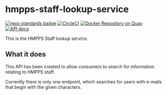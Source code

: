 # hmpps-staff-lookup-service
[![repo standards badge](https://img.shields.io/badge/dynamic/json?color=blue&style=flat&logo=github&label=MoJ%20Compliant&query=%24.result&url=https%3A%2F%2Foperations-engineering-reports.cloud-platform.service.justice.gov.uk%2Fapi%2Fv1%2Fcompliant_public_repositories%2Fhmpps-staff-lookup-service)](https://operations-engineering-reports.cloud-platform.service.justice.gov.uk/public-github-repositories.html#hmpps-staff-lookup-service "Link to report")
[![CircleCI](https://circleci.com/gh/ministryofjustice/hmpps-staff-lookup-service/tree/main.svg?style=svg)](https://circleci.com/gh/ministryofjustice/hmpps-staff-lookup-service)
[![Docker Repository on Quay](https://quay.io/repository/hmpps/hmpps-staff-lookup-service/status "Docker Repository on Quay")](https://quay.io/repository/hmpps/hmpps-staff-lookup-service)
[![API docs](https://img.shields.io/badge/API_docs_-view-85EA2D.svg?logo=swagger)](https://hmpps-staff-lookup-service-dev.hmpps.service.justice.gov.uk/webjars/swagger-ui/index.html?configUrl=/v3/api-docs)

This is the HMPPS Staff lookup service.

## What it does

This API has been created to allow consumers to search for information relating to HMPPS staff.

Currently there is only one endpoint, which searches for users with e-mails that begin with the given characters. 
